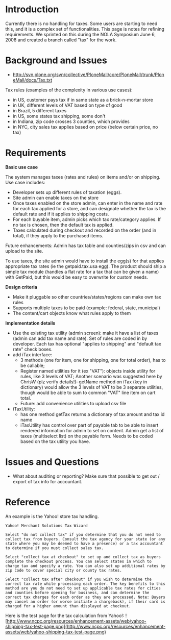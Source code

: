 # Introduction #

Currently there is no handling for taxes. Some users are starting to need this, and it is a complex set of functionalities. This page is notes for refining requirements. We sprinted on this during the NOLA Symposium June 6, 2008 and created a branch called "tax" for the work.

# Background and Issues #

  * http://svn.plone.org/svn/collective/PloneMall/core/PloneMall/trunk/PloneMall/docs/Tax.txt

Tax rules (examples of the complexity in various use cases):
  * in US, customer pays tax if in same state as a brick-n-mortar store
  * in UK, different levels of VAT based on type of good
  * in Brazil, 5 different taxes
  * in US, some states tax shipping, some don't
  * in Indiana, zip code crosses 3 counties, which provides
  * in NYC, city sales tax applies based on price (below certain price, no tax)

# Requirements #

**Basic use case**

The system manages taxes (rates and rules) on items and/or on shipping. Use case includes:
  * Developer sets up different rules of taxation (eggs).
  * Site admin can enable taxes on the store
  * Once taxes enabled on the store admin, can enter in the name and rate for each tax applied for a store, and can designate whether the tax is the default rate and if it applies to shipping costs.
  * For each buyable item, admin picks which tax rate/category applies. If no tax is chosen, then the default tax is applied.
  * Taxes calculated during checkout and recorded on the order (and in total), if they apply to the purchased items.

Future enhancements: Admin has tax table and counties/zips in csv and can upload to the site.

To use taxes, the site admin would have to install the egg(s) for that applies appropriate tax rates (ie the getpaid.tax.usa egg). The product should ship a simple tax module (handles a flat rate for a tax that can be given a name) with GetPaid, but this would be easy to overwrite for custom needs.

**Design criteria**
  * Make it pluggable so other countries/states/regions can make own tax rules
  * Supports multiple taxes to be paid (example: federal, state, municipal)
  * The content/cart objects know what rules apply to them

**Implementation details**
  * Use the existing tax utility (admin screen): make it have a list of taxes (admin can add tax name and rate). Set of rules are coded in by developer. Each tax has optional "applies to shipping" and "default tax rate" check boxes.
  * add iTax interface:
    * 3 methods (one for item, one for shipping, one for total order), has to be callable;
    * Register named utilities for it (ex "VAT"): objects inside utility for rules, like 3 levels of VAT; Another scenario was suggested here by ChrisW (plz verify details!): getName method on iTax (key in dictionary) would allow the 3 levels of VAT to be 3 separate utilities, though would be able to sum to common "VAT" line item on cart total.
    * Future: add convenience utilities to upload csv file
  * iTaxUtility:
    * has one method getTax returns a dictionary of tax amount and tax id name
    * iTaxUtility has control over part of payable tab to be able to insert rendered information for admin to set on content. Admin get a list of taxes (multiselect list) on the payable form. Needs to be coded based on the tax utility you have.

# Issues and Questions #

  * What about auditing or reporting? Make sure that possible to get out / export of tax info for accountant.


# Reference #

An example is the Yahoo! store tax handling.

```
Yahoo! Merchant Solutions Tax Wizard

Select "do not collect tax" if you determine that you do not need to collect tax from buyers. Consult the tax agency for your state (or any state where you may be deemed to have a presence) or a tax accountant to determine if you must collect sales tax.

Select "collect tax at checkout" to set up and collect tax as buyers complete the checkout process. You can select states in which to charge tax and specify a rate. You can also set up additional rates by zip code to cover special city or county tax rates.

Select "collect tax after checkout" if you wish to determine the correct tax rate while processing each order. The key benefits to this method are you do not need to set up applicable tax rates for cities and counties before opening for business, and can determine the correct tax charges for each order as they are processed. Note: Buyers may cancel an order (or worse initiate a chargeback), if their card is charged for a higher amount than displayed at checkout.
```

Here is the test page for the tax calculation from Yahoo!:
![http://www.ncpc.org/resources/enhancement-assets/web/yahoo-shipping-tax-test-page.png](http://www.ncpc.org/resources/enhancement-assets/web/yahoo-shipping-tax-test-page.png)